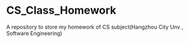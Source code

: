 # CS_Class_Homework
 A repository to store my homework of CS subject(Hangzhou City Unv , Software Engineering)

